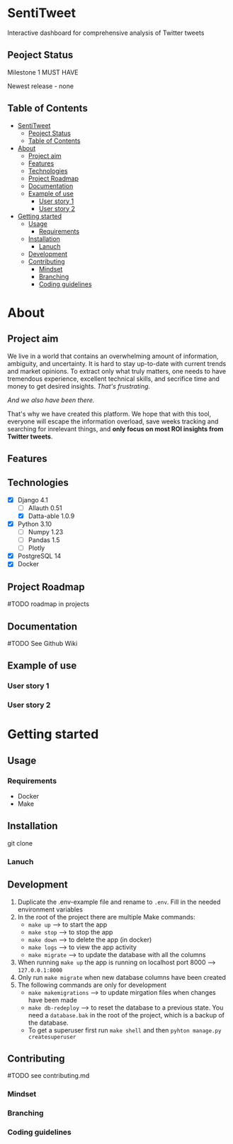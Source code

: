 # SentiTweet
Interactive dashboard for comprehensive analysis of Twitter tweets

## Peoject Status
Milestone 1 MUST HAVE

Newest release - none


## Table of Contents
- [SentiTweet](#sentitweet)
  - [Peoject Status](#peoject-status)
  - [Table of Contents](#table-of-contents)
- [About](#about)
  - [Project aim](#project-aim)
  - [Features](#features)
  - [Technologies](#technologies)
  - [Project Roadmap](#project-roadmap)
  - [Documentation](#documentation)
  - [Example of use](#example-of-use)
    - [User story 1](#user-story-1)
    - [User story 2](#user-story-2)
- [Getting started](#getting-started)
  - [Usage](#usage)
    - [Requirements](#requirements)
  - [Installation](#installation)
    - [Lanuch](#lanuch)
  - [Development](#development)
  - [Contributing](#contributing)
    - [Mindset](#mindset)
    - [Branching](#branching)
    - [Coding guidelines](#coding-guidelines)


# About

## Project aim
We live in a world that contains an overwhelming amount of information, ambiguity, and uncertainty. It is hard to stay up-to-date with current trends and market opinions. To extract only what truly matters, one needs to have tremendous experience, excellent technical skills, and secrifice time and money to get desired insights. _That's frustrating._

_And we also have been there._

That's why we have created this platform. We hope that with this tool, everyone will escape the information overload, save weeks tracking and searching for inrelevant things, and **only focus on most ROI insights from Twitter tweets**.

## Features

## Technologies
- [X] Django 4.1
  - [ ] Allauth 0.51
  - [X] Datta-able 1.0.9
- [X] Python 3.10
  - [ ] Numpy 1.23
  - [ ] Pandas 1.5
  - [ ] Plotly
- [X] PostgreSQL 14
- [X] Docker

## Project Roadmap
#TODO roadmap in projects
## Documentation
#TODO See Github Wiki
## Example of use

### User story 1

### User story 2

# Getting started

## Usage

### Requirements
- Docker
- Make

## Installation
git clone

### Lanuch


## Development
1. Duplicate the .env-example file and rename to ```.env```. Fill in the needed environment variables
2. In the root of the project there are multiple Make commands:
    - ```make up``` --> to start the app
    - ```make stop``` --> to stop the app
    - ```make down``` --> to delete the app (in docker)
    - ```make logs``` --> to view the app activity
    - ```make migrate``` --> to update the database with all the columns
3. When running ```make up``` the app is running on localhost port 8000 --> ```127.0.0.1:8000```
4. Only run ```make migrate``` when new database columns have been created
5. The following commands are only for development
    - ```make makemigrations``` --> to update mirgation files when changes have been made
    - ```make db-redeploy``` --> to reset the database to a previous state. You need a ```database.bak``` in the root of the project, which is a backup of the database. 
    - To get a superuser first run ```make shell``` and then ```pyhton manage.py createsuperuser```

## Contributing

#TODO see contributing.md

### Mindset
### Branching

### Coding guidelines